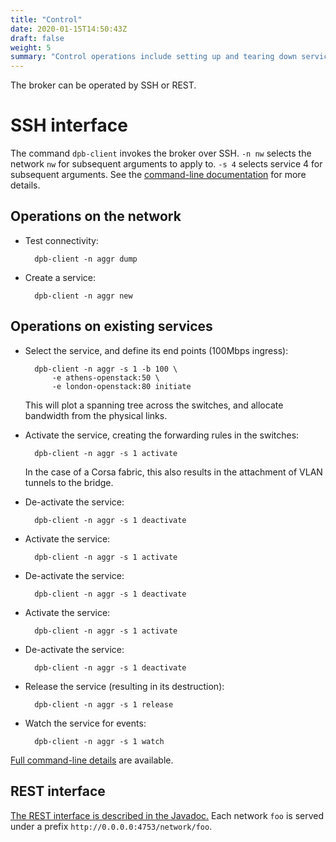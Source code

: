 ```yaml
---
title: "Control"
date: 2020-01-15T14:50:43Z
draft: false
weight: 5
summary: "Control operations include setting up and tearing down services.  These can be invoked by SSH or REST."
---
```


The broker can be operated by SSH or REST.

# SSH interface

The command `dpb-client` invokes the broker over SSH.  `-n nw` selects the network `nw` for subsequent arguments to apply to.  `-s 4` selects service 4 for subsequent arguments.  See the [command-line documentation](http://scc-forge.lancaster.ac.uk/javadoc/dataplanebroker-test/uk/ac/lancs/networks/apps/Commander-method-main/1java$lang$String) for more details.

## Operations on the network

* Test connectivity:

		dpb-client -n aggr dump

* Create a service:

		dpb-client -n aggr new

## Operations on existing services

* Select the service, and define its end points (100Mbps ingress):

		dpb-client -n aggr -s 1 -b 100 \
			-e athens-openstack:50 \
			-e london-openstack:80 initiate

	This will plot a spanning tree across the switches, and allocate bandwidth from the physical links.

* Activate the service, creating the forwarding rules in the switches:

		dpb-client -n aggr -s 1 activate

	In the case of a Corsa fabric, this also results in the attachment of VLAN tunnels to the bridge.

* De-activate the service:

		dpb-client -n aggr -s 1 deactivate

* Activate the service:

		dpb-client -n aggr -s 1 activate

* De-activate the service:

		dpb-client -n aggr -s 1 deactivate

* Activate the service:

		dpb-client -n aggr -s 1 activate

* De-activate the service:

		dpb-client -n aggr -s 1 deactivate

* Release the service (resulting in its destruction):

		dpb-client -n aggr -s 1 release

* Watch the service for events:

		dpb-client -n aggr -s 1 watch

[Full command-line details](http://scc-forge.lancaster.ac.uk/javadoc/dataplanebroker-test/uk/ac/lancs/networks/apps/Commander-method-main/1java$lang$String) are available.

## REST interface

[The REST interface is described in the Javadoc.](http://scc-forge.lancaster.ac.uk/javadoc/dataplanebroker-test/uk/ac/lancs/networks/rest/RESTNetworkControlServer)  Each network `foo` is served under a prefix `http://0.0.0.0:4753/network/foo`.
